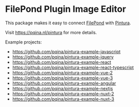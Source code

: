 # FilePond Plugin Image Editor

This package makes it easy to connect [FilePond](https://pqina.nl/filepond) with [Pintura](https://pqina.nl/pintura).

Visit https://pqina.nl/pintura for more details.

Example projects:

-   https://github.com/pqina/pintura-example-javascript
-   https://github.com/pqina/pintura-example-jquery
-   https://github.com/pqina/pintura-example-react
-   https://github.com/pqina/pintura-example-react-typescript
-   https://github.com/pqina/pintura-example-vue-2
-   https://github.com/pqina/pintura-example-vue-3
-   https://github.com/pqina/pintura-example-angular
-   https://github.com/pqina/pintura-example-nextjs
-   https://github.com/pqina/pintura-example-nuxt-2
-   https://github.com/pqina/pintura-example-nuxt-3
